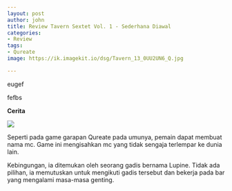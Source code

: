 ```yaml
---
layout: post
author: john
title: Review Tavern Sextet Vol. 1 - Sederhana Diawal
categories:
- Review
tags:
- Qureate
image: https://ik.imagekit.io/dsg/Tavern_13_0UU2UN6_Q.jpg

---
```

eugef

fefbs

**Cerita**

![](https://ik.imagekit.io/dsg/Tavern_1_Zpew7-7kj2l.jpg)

Seperti pada game garapan Qureate pada umunya, pemain dapat membuat nama mc. Game ini mengisahkan mc yang tidak sengaja terlempar ke dunia lain.

Kebingungan, ia ditemukan oleh seorang gadis bernama Lupine. Tidak ada pilihan, ia memutuskan untuk mengikuti gadis tersebut dan bekerja pada bar yang mengalami masa-masa genting.